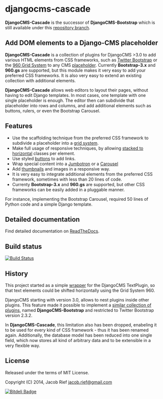 djangocms-cascade
=================
**DjangoCMS-Cascade** is the successor of **DjangoCMS-Bootstrap** which is still available under
this [repository branch](https://github.com/jrief/djangocms-cascade/tree/bootstrap-2.3.2).

Add DOM elements to a Django-CMS placeholder
---------------------------------------------
**DjangoCMS-Cascade** is a collection of plugins for DjangoCMS >3.0 to add various HTML elements
from CSS frameworks, such as [Twitter Bootstrap](http://getbootstrap.com/) or the
[960 Grid System](http://960.gs/) to any CMS
[placeholder](http://docs.django-cms.org/en/develop/getting_started/tutorial.html#creating-templates).
Currently **Bootstrap-3.x** and **960.gs** are supported, but this module makes it very easy to
add your preferred CSS frameworks. It is also very easy to extend an existing collection with
additional elements.

**DjangoCMS-Cascade** allows web editors to layout their pages, without having to edit Django
templates. In most cases, one template with one single placeholder is enough. The editor then
can subdivide that placeholder into rows and columns, and add additional elements such as buttons,
rulers, or even the Bootstrap Carousel.

Features
--------
* Use the scaffolding technique from the preferred CSS framework to subdivide a placeholder into a
  [grid system](http://getbootstrap.com/css/#grid).
* Make full usage of responsive techniques, by allowing
  [stacked to horizontal](http://getbootstrap.com/css/#grid-example-basic) classes per element.
* Use styled [buttons](http://getbootstrap.com/css/#buttons) to add links.
* Wrap special content into a [Jumbotron](http://getbootstrap.com/components/#jumbotron) or a
  [Carousel](http://getbootstrap.com/javascript/#carousel) 
* Add [thumbnails](http://getbootstrap.com/components/#thumbnails) and images in a responsive way.
* It is very easy to integrate additional elements from the preferred CSS framework, sometimes with
  less than 20 lines of code.
* Currenty **Bootstrap-3.x** and **960.gs** are supported, but other CSS frameworks can be easily
  added in a pluggable manner.

For instance, implementing the Bootstrap Carousel, required 50 lines of Python code and a simple
Django template.

Detailed documentation
----------------------
Find detailed documentation on [ReadTheDocs](http://djangocms-cascade.readthedocs.org/en/latest/).

Build status
------------
[![Build Status](https://travis-ci.org/jrief/djangocms-cascade.png?branch=master)](https://travis-ci.org/jrief/djangocms-cascade)

History
-------
This project started as a simple [wrapper](https://github.com/jrief/cmsplugin-text-wrapper) for the
DjangoCMS TextPlugin, so that text elements could be shifted horizontally using the Grid System 960. 

DjangoCMS starting with version 3.0, allows to nest plugins inside other plugins. This feature made
it possible to implement a
[similar collection of plugins](https://github.com/jrief/djangocms-cascade/tree/bootstrap-2.3.2),
named **DjangoCMS-Bootstrap** and restricted to Twitter Bootstrap version 2.3.2.

In **DjangoCMS-Cascade**, this limitation also has been dropped, enabeling it to be used for every
kind of CSS framework - thus it has been renamed again. Additionally, the database model has been
reduced into one single field, which now stores all kind of arbitrary data and to be extensible in
a very flexible way.

License
-------
Released under the terms of MIT License.

Copyright (C) 2014, Jacob Rief <jacob.rief@gmail.com>

[![Bitdeli Badge](https://d2weczhvl823v0.cloudfront.net/jrief/djangocms-cascade/trend.png)](https://bitdeli.com/free "Bitdeli Badge")

